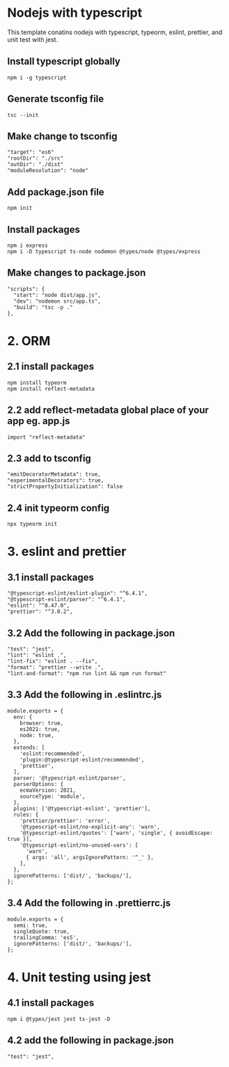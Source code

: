 # Nodejs with typescript

This template conatins nodejs with typescript, typeorm, eslint, prettier, and unit test with jest.

## Install typescript globally

```
npm i -g typescript
```

## Generate tsconfig file

```
tsc --init
```

## Make change to tsconfig

```
"target": "es6"
"rootDir": "./src"
"outDir": "./dist"
"moduleResolution": "node"
```

## Add package.json file

```
npm init
```

## Install packages

```
npm i express
npm i -D typescript ts-node nodemon @types/node @types/express
```

## Make changes to package.json

```
"scripts": {
  "start": "node dist/app.js",
  "dev": "nodemon src/app.ts",
  "build": "tsc -p ."
},
```

# 2. ORM

## 2.1 install packages

```
npm install typeorm
npm install reflect-metadata
```

## 2.2 add reflect-metadata global place of your app eg. app.js

```
import "reflect-metadata"
```

## 2.3 add to tsconfig

```
"emitDecoratorMetadata": true,
"experimentalDecorators": true,
"strictPropertyInitialization": false
```

## 2.4 init typeorm config

```
npx typeorm init
```


# 3. eslint and prettier

## 3.1 install packages

```
"@typescript-eslint/eslint-plugin": "^6.4.1",
"@typescript-eslint/parser": "^6.4.1",
"eslint": "^8.47.0",
"prettier": "^3.0.2",
```


## 3.2 Add the following in package.json

```
"test": "jest",
"lint": "eslint .",
"lint-fix": "eslint . --fix",
"format": "prettier --write .",
"lint-and-format": "npm run lint && npm run format"
```

## 3.3 Add the following in .eslintrc.js

```
module.exports = {
  env: {
    browser: true,
    es2021: true,
    node: true,
  },
  extends: [
    'eslint:recommended',
    'plugin:@typescript-eslint/recommended',
    'prettier',
  ],
  parser: '@typescript-eslint/parser',
  parserOptions: {
    ecmaVersion: 2021,
    sourceType: 'module',
  },
  plugins: ['@typescript-eslint', 'prettier'],
  rules: {
    'prettier/prettier': 'error',
    '@typescript-eslint/no-explicit-any': 'warn',
    '@typescript-eslint/quotes': ['warn', 'single', { avoidEscape: true }],
    '@typescript-eslint/no-unused-vars': [
      'warn',
      { args: 'all', argsIgnorePattern: '^_' },
    ],
  },
  ignorePatterns: ['dist/', 'backups/'],
};
```


## 3.4 Add the following in .prettierrc.js

```
module.exports = {
  semi: true,
  singleQuote: true,
  trailingComma: 'es5',
  ignorePatterns: ['dist/', 'backups/'],
};
```

# 4. Unit testing using jest

## 4.1 install packages

```
npm i @types/jest jest ts-jest -D
```

## 4.2 add the following in package.json

```
"test": "jest",
```

